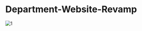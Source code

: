 # Department-Website-Revamp 
![1](https://github.com/kedar-1401/Department-Website-Revamp/assets/127956319/58b90565-6681-405d-bec6-e90021af6284)
